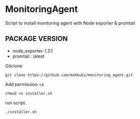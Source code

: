# MonitoringAgent

Script to install monitoring agent with Node exporter & promtail

## PACKAGE VERSION
- node_exporter-1.3.1
- promtail : latest

Gitclone
```
git clone https://github.com/mahbubi/monitoring_agent.git
```
Add permission +x
```
chmod +x installer.sh
```
run script.
```
./installer.sh
```
